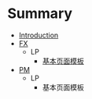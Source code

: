 # Summary

* [Introduction](README.md)
* [FX](fx)
   * LP
       * [基本页面模板](content/FX/fx_jiben_mo_ban_md.md)
* [PM](pm.md)
   * LP
       * 基本页面模板

